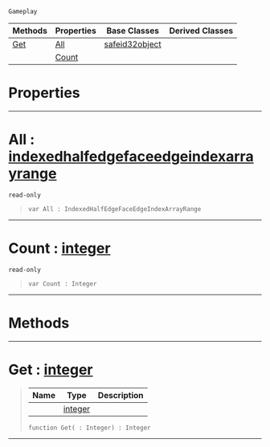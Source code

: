  `Gameplay`

|Methods|Properties|Base Classes|Derived Classes|
|---|---|---|---|
|[ Get](https://github.com/PlasmaEngine/PlasmaDocs/blob/master/code_reference/class_reference/indexedhalfedgefaceedgeindexarray.markdown#get-plasma-engine-document)|[ All](https://github.com/PlasmaEngine/PlasmaDocs/blob/master/code_reference/class_reference/indexedhalfedgefaceedgeindexarray.markdown#all-plasma-engine-document)|[safeid32object](https://github.com/PlasmaEngine/PlasmaDocs/blob/master/code_reference/class_reference/safeid32object.markdown)| |
| |[ Count](https://github.com/PlasmaEngine/PlasmaDocs/blob/master/code_reference/class_reference/indexedhalfedgefaceedgeindexarray.markdown#count-plasma-engine-docume)| | |


 #  Properties


---  
 #  All : [indexedhalfedgefaceedgeindexarrayrange](https://github.com/PlasmaEngine/PlasmaDocs/blob/master/code_reference/class_reference/indexedhalfedgefaceedgeindexarrayrange.markdown)

 `read-only`

> 
> ``` lang=cpp, name=Lightning
> var All : IndexedHalfEdgeFaceEdgeIndexArrayRange


---  
 #  Count : [integer](https://github.com/PlasmaEngine/PlasmaDocs/blob/master/code_reference/lightning_base_types/integer.markdown)

 `read-only`

> 
> ``` lang=cpp, name=Lightning
> var Count : Integer


---  
 #  Methods


---  
 #  Get : [integer](https://github.com/PlasmaEngine/PlasmaDocs/blob/master/code_reference/lightning_base_types/integer.markdown)

> 
> |Name|Type|Description|
> |---|---|---|
> ||[integer](https://github.com/PlasmaEngine/PlasmaDocs/blob/master/code_reference/lightning_base_types/integer.markdown)| |
> ``` lang=cpp, name=Lightning
> function Get( : Integer) : Integer
> ``` 


---  
 

 